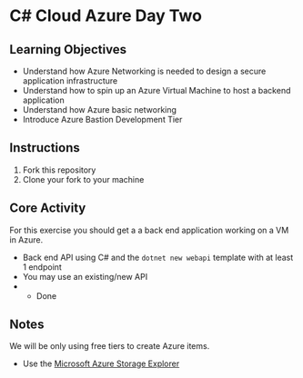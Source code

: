 # C# Cloud Azure Day Two

## Learning Objectives

- Understand how Azure Networking is needed to design a secure application infrastructure
- Understand how to spin up an Azure Virtual Machine to host a backend application
- Understand how Azure basic networking
- Introduce Azure Bastion Development Tier

## Instructions

1. Fork this repository
2. Clone your fork to your machine

## Core Activity

For this exercise you should get a a back end application working on a VM in Azure.

- Back end API using C# and the `dotnet new webapi` template with at least 1 endpoint
- You may use an existing/new API
- - Done

## Notes

We will be only using free tiers to create Azure items.

- Use the [Microsoft Azure Storage Explorer](https://azure.microsoft.com/en-us/products/storage/storage-explorer/)
